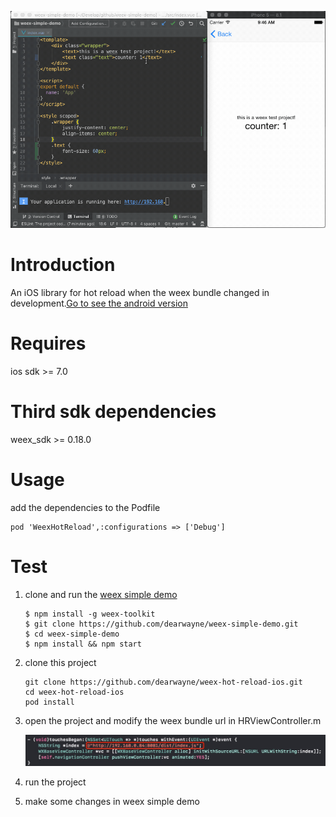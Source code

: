 ![WeexHotReload](https://github.com/dearwayne/weex-hot-reload-ios/blob/master/WeexHotReload.gif)

# Introduction

An iOS library for hot reload when the weex bundle changed in development.[Go to see the android version](https://github.com/dearwayne/weex-hot-reload-android) 

# Requires

ios sdk >= 7.0

# Third sdk dependencies

weex_sdk >= 0.18.0

# Usage

add the dependencies to the Podfile

```
pod 'WeexHotReload',:configurations => ['Debug']
```

# Test

1. clone and run the [weex simple demo](https://github.com/dearwayne/weex-simple-demo)

	```
	$ npm install -g weex-toolkit
	$ git clone https://github.com/dearwayne/weex-simple-demo.git
	$ cd weex-simple-demo
	$ npm install && npm start
	```
	
2. clone this project

	```
	git clone https://github.com/dearwayne/weex-hot-reload-ios.git 
	cd weex-hot-reload-ios
	pod install
	```
	
3. open the project and modify the weex bundle url in HRViewController.m

	![modify weex bundle](https://github.com/dearwayne/weex-hot-reload-ios/blob/master/HRViewController.png)
	
4. run the project

5. make some changes in weex simple demo
